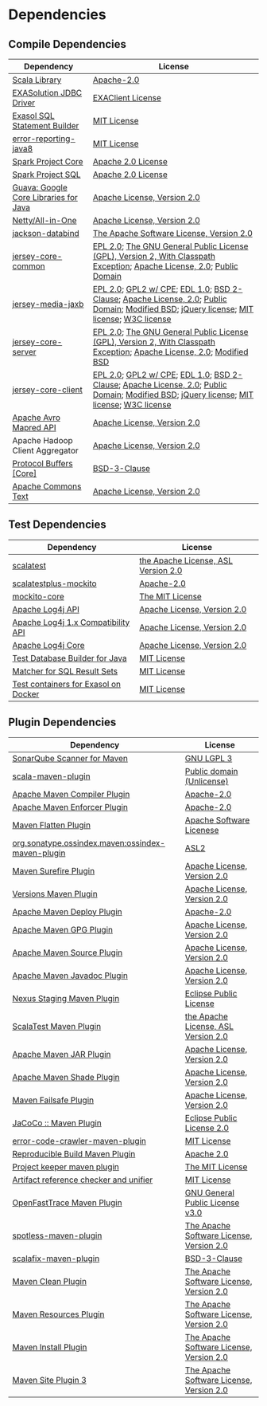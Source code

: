 <!-- @formatter:off -->
# Dependencies

## Compile Dependencies

| Dependency                                  | License                                                                                                                                                                                            |
| ------------------------------------------- | -------------------------------------------------------------------------------------------------------------------------------------------------------------------------------------------------- |
| [Scala Library][0]                          | [Apache-2.0][1]                                                                                                                                                                                    |
| [EXASolution JDBC Driver][2]                | [EXAClient License][3]                                                                                                                                                                             |
| [Exasol SQL Statement Builder][4]           | [MIT License][5]                                                                                                                                                                                   |
| [error-reporting-java8][6]                  | [MIT License][7]                                                                                                                                                                                   |
| [Spark Project Core][8]                     | [Apache 2.0 License][9]                                                                                                                                                                            |
| [Spark Project SQL][8]                      | [Apache 2.0 License][9]                                                                                                                                                                            |
| [Guava: Google Core Libraries for Java][10] | [Apache License, Version 2.0][11]                                                                                                                                                                  |
| [Netty/All-in-One][12]                      | [Apache License, Version 2.0][1]                                                                                                                                                                   |
| [jackson-databind][13]                      | [The Apache Software License, Version 2.0][11]                                                                                                                                                     |
| [jersey-core-common][14]                    | [EPL 2.0][15]; [The GNU General Public License (GPL), Version 2, With Classpath Exception][16]; [Apache License, 2.0][9]; [Public Domain][17]                                                      |
| [jersey-media-jaxb][18]                     | [EPL 2.0][15]; [GPL2 w/ CPE][16]; [EDL 1.0][19]; [BSD 2-Clause][20]; [Apache License, 2.0][9]; [Public Domain][17]; [Modified BSD][21]; [jQuery license][22]; [MIT license][23]; [W3C license][24] |
| [jersey-core-server][25]                    | [EPL 2.0][15]; [The GNU General Public License (GPL), Version 2, With Classpath Exception][16]; [Apache License, 2.0][9]; [Modified BSD][21]                                                       |
| [jersey-core-client][26]                    | [EPL 2.0][15]; [GPL2 w/ CPE][16]; [EDL 1.0][19]; [BSD 2-Clause][20]; [Apache License, 2.0][9]; [Public Domain][17]; [Modified BSD][21]; [jQuery license][22]; [MIT license][23]; [W3C license][24] |
| [Apache Avro Mapred API][27]                | [Apache License, Version 2.0][28]                                                                                                                                                                  |
| Apache Hadoop Client Aggregator             | [Apache License, Version 2.0][28]                                                                                                                                                                  |
| [Protocol Buffers [Core]][29]               | [BSD-3-Clause][30]                                                                                                                                                                                 |
| [Apache Commons Text][31]                   | [Apache License, Version 2.0][28]                                                                                                                                                                  |

## Test Dependencies

| Dependency                                 | License                                   |
| ------------------------------------------ | ----------------------------------------- |
| [scalatest][32]                            | [the Apache License, ASL Version 2.0][33] |
| [scalatestplus-mockito][34]                | [Apache-2.0][33]                          |
| [mockito-core][35]                         | [The MIT License][36]                     |
| [Apache Log4j API][37]                     | [Apache License, Version 2.0][28]         |
| [Apache Log4j 1.x Compatibility API][38]   | [Apache License, Version 2.0][28]         |
| [Apache Log4j Core][39]                    | [Apache License, Version 2.0][28]         |
| [Test Database Builder for Java][40]       | [MIT License][41]                         |
| [Matcher for SQL Result Sets][42]          | [MIT License][43]                         |
| [Test containers for Exasol on Docker][44] | [MIT License][45]                         |

## Plugin Dependencies

| Dependency                                              | License                                        |
| ------------------------------------------------------- | ---------------------------------------------- |
| [SonarQube Scanner for Maven][46]                       | [GNU LGPL 3][47]                               |
| [scala-maven-plugin][48]                                | [Public domain (Unlicense)][49]                |
| [Apache Maven Compiler Plugin][50]                      | [Apache-2.0][28]                               |
| [Apache Maven Enforcer Plugin][51]                      | [Apache-2.0][28]                               |
| [Maven Flatten Plugin][52]                              | [Apache Software Licenese][28]                 |
| [org.sonatype.ossindex.maven:ossindex-maven-plugin][53] | [ASL2][11]                                     |
| [Maven Surefire Plugin][54]                             | [Apache License, Version 2.0][28]              |
| [Versions Maven Plugin][55]                             | [Apache License, Version 2.0][28]              |
| [Apache Maven Deploy Plugin][56]                        | [Apache-2.0][28]                               |
| [Apache Maven GPG Plugin][57]                           | [Apache License, Version 2.0][28]              |
| [Apache Maven Source Plugin][58]                        | [Apache License, Version 2.0][28]              |
| [Apache Maven Javadoc Plugin][59]                       | [Apache License, Version 2.0][28]              |
| [Nexus Staging Maven Plugin][60]                        | [Eclipse Public License][61]                   |
| [ScalaTest Maven Plugin][62]                            | [the Apache License, ASL Version 2.0][33]      |
| [Apache Maven JAR Plugin][63]                           | [Apache License, Version 2.0][28]              |
| [Apache Maven Shade Plugin][64]                         | [Apache License, Version 2.0][28]              |
| [Maven Failsafe Plugin][65]                             | [Apache License, Version 2.0][28]              |
| [JaCoCo :: Maven Plugin][66]                            | [Eclipse Public License 2.0][67]               |
| [error-code-crawler-maven-plugin][68]                   | [MIT License][69]                              |
| [Reproducible Build Maven Plugin][70]                   | [Apache 2.0][11]                               |
| [Project keeper maven plugin][71]                       | [The MIT License][72]                          |
| [Artifact reference checker and unifier][73]            | [MIT License][74]                              |
| [OpenFastTrace Maven Plugin][75]                        | [GNU General Public License v3.0][76]          |
| [spotless-maven-plugin][77]                             | [The Apache Software License, Version 2.0][28] |
| [scalafix-maven-plugin][78]                             | [BSD-3-Clause][30]                             |
| [Maven Clean Plugin][79]                                | [The Apache Software License, Version 2.0][11] |
| [Maven Resources Plugin][80]                            | [The Apache Software License, Version 2.0][11] |
| [Maven Install Plugin][81]                              | [The Apache Software License, Version 2.0][11] |
| [Maven Site Plugin 3][82]                               | [The Apache Software License, Version 2.0][11] |

[0]: https://www.scala-lang.org/
[1]: https://www.apache.org/licenses/LICENSE-2.0
[2]: http://www.exasol.com
[3]: https://repo1.maven.org/maven2/com/exasol/exasol-jdbc/7.1.19/exasol-jdbc-7.1.19-license.txt
[4]: https://github.com/exasol/sql-statement-builder/
[5]: https://github.com/exasol/sql-statement-builder/blob/main/LICENSE
[6]: https://github.com/exasol/error-reporting-java/
[7]: https://github.com/exasol/error-reporting-java/blob/main/LICENSE
[8]: https://spark.apache.org/
[9]: http://www.apache.org/licenses/LICENSE-2.0.html
[10]: https://github.com/google/guava
[11]: http://www.apache.org/licenses/LICENSE-2.0.txt
[12]: https://netty.io/index.html
[13]: http://github.com/FasterXML/jackson
[14]: https://projects.eclipse.org/projects/ee4j.jersey/jersey-common
[15]: http://www.eclipse.org/legal/epl-2.0
[16]: https://www.gnu.org/software/classpath/license.html
[17]: https://creativecommons.org/publicdomain/zero/1.0/
[18]: https://eclipse-ee4j.github.io/jersey/
[19]: http://www.eclipse.org/org/documents/edl-v10.php
[20]: https://opensource.org/licenses/BSD-2-Clause
[21]: https://asm.ow2.io/license.html
[22]: https://github.com/jquery/jquery/blob/main/LICENSE.txt
[23]: http://www.opensource.org/licenses/mit-license.php
[24]: https://www.w3.org/Consortium/Legal/copyright-documents-19990405
[25]: https://projects.eclipse.org/projects/ee4j.jersey/jersey-server
[26]: https://projects.eclipse.org/projects/ee4j.jersey/jersey-client
[27]: https://avro.apache.org
[28]: https://www.apache.org/licenses/LICENSE-2.0.txt
[29]: https://developers.google.com/protocol-buffers/docs/javatutorial
[30]: https://opensource.org/licenses/BSD-3-Clause
[31]: https://commons.apache.org/proper/commons-text
[32]: http://www.scalatest.org
[33]: http://www.apache.org/licenses/LICENSE-2.0
[34]: https://github.com/scalatest/scalatestplus-mockito
[35]: https://github.com/mockito/mockito
[36]: https://github.com/mockito/mockito/blob/main/LICENSE
[37]: https://logging.apache.org/log4j/2.x/log4j-api/
[38]: https://logging.apache.org/log4j/2.x/
[39]: https://logging.apache.org/log4j/2.x/log4j-core/
[40]: https://github.com/exasol/test-db-builder-java/
[41]: https://github.com/exasol/test-db-builder-java/blob/main/LICENSE
[42]: https://github.com/exasol/hamcrest-resultset-matcher/
[43]: https://github.com/exasol/hamcrest-resultset-matcher/blob/main/LICENSE
[44]: https://github.com/exasol/exasol-testcontainers/
[45]: https://github.com/exasol/exasol-testcontainers/blob/main/LICENSE
[46]: http://sonarsource.github.io/sonar-scanner-maven/
[47]: http://www.gnu.org/licenses/lgpl.txt
[48]: http://github.com/davidB/scala-maven-plugin
[49]: http://unlicense.org/
[50]: https://maven.apache.org/plugins/maven-compiler-plugin/
[51]: https://maven.apache.org/enforcer/maven-enforcer-plugin/
[52]: https://www.mojohaus.org/flatten-maven-plugin/
[53]: https://sonatype.github.io/ossindex-maven/maven-plugin/
[54]: https://maven.apache.org/surefire/maven-surefire-plugin/
[55]: https://www.mojohaus.org/versions/versions-maven-plugin/
[56]: https://maven.apache.org/plugins/maven-deploy-plugin/
[57]: https://maven.apache.org/plugins/maven-gpg-plugin/
[58]: https://maven.apache.org/plugins/maven-source-plugin/
[59]: https://maven.apache.org/plugins/maven-javadoc-plugin/
[60]: http://www.sonatype.com/public-parent/nexus-maven-plugins/nexus-staging/nexus-staging-maven-plugin/
[61]: http://www.eclipse.org/legal/epl-v10.html
[62]: https://www.scalatest.org/user_guide/using_the_scalatest_maven_plugin
[63]: https://maven.apache.org/plugins/maven-jar-plugin/
[64]: https://maven.apache.org/plugins/maven-shade-plugin/
[65]: https://maven.apache.org/surefire/maven-failsafe-plugin/
[66]: https://www.jacoco.org/jacoco/trunk/doc/maven.html
[67]: https://www.eclipse.org/legal/epl-2.0/
[68]: https://github.com/exasol/error-code-crawler-maven-plugin/
[69]: https://github.com/exasol/error-code-crawler-maven-plugin/blob/main/LICENSE
[70]: http://zlika.github.io/reproducible-build-maven-plugin
[71]: https://github.com/exasol/project-keeper/
[72]: https://github.com/exasol/project-keeper/blob/main/LICENSE
[73]: https://github.com/exasol/artifact-reference-checker-maven-plugin/
[74]: https://github.com/exasol/artifact-reference-checker-maven-plugin/blob/main/LICENSE
[75]: https://github.com/itsallcode/openfasttrace-maven-plugin
[76]: https://www.gnu.org/licenses/gpl-3.0.html
[77]: https://github.com/diffplug/spotless
[78]: https://github.com/evis/scalafix-maven-plugin
[79]: http://maven.apache.org/plugins/maven-clean-plugin/
[80]: http://maven.apache.org/plugins/maven-resources-plugin/
[81]: http://maven.apache.org/plugins/maven-install-plugin/
[82]: http://maven.apache.org/plugins/maven-site-plugin/
